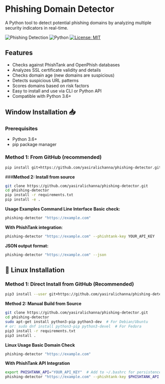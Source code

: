 # Phishing Domain Detector 

A Python tool to detect potential phishing domains by analyzing multiple security indicators in real-time.

![Phishing Detection](https://img.shields.io/badge/security-phishing%20detection-red) 
![Python](https://img.shields.io/badge/python-3.6%2B-blue)
[![License: MIT](https://img.shields.io/badge/License-MIT-yellow.svg)](https://opensource.org/licenses/MIT)

## Features 

-  Checks against PhishTank and OpenPhish databases
-  Analyzes SSL certificate validity and details
-  Checks domain age (new domains are suspicious)
-  Detects suspicious URL patterns
-  Scores domains based on risk factors
-  Easy to install and use via CLI or Python API
-  Compatible with Python 3.6+

##  Window Installation 📥

### Prerequisites
- Python 3.6+
- pip package manager

### Method 1: From GitHub (recommended)
```bash
pip install git+https://github.com/yasiralichanna/phishing-detector.git
```
###**Method 2: Install from source**
```bash
git clone https://github.com/yasiralichanna/phishing-detector.git
cd phishing-detector
pip install -r requirements.txt
pip install -e .
```
**Usage Examples
Command Line Interface**
**Basic check:**
```bash
phishing-detector "https://example.com"
```
**With PhishTank integration**:
```bash
phishing-detector "https://example.com" --phishtank-key YOUR_API_KEY
```
**JSON output format:**
```bash
phishing-detector "https://example.com" --json
```
## 🐧 Linux Installation

### Method 1: Direct Install from GitHub (Recommended)
```bash
pip3 install --user git+https://github.com/yasiralichanna/phishing-detector.git
```
**Method 2: Manual Build from Source**
```bash
git clone https://github.com/yasiralichanna/phishing-detector.git
cd phishing-detector
sudo apt-get install python3-pip python3-dev  # For Debian/Ubuntu
# or: sudo dnf install python3-pip python3-devel  # For Fedora
pip3 install -r requirements.txt
pip3 install .
```
 **Linux Usage
Basic Domain Check**
```bash
phishing-detector "https://example.com"
```
**With PhishTank API Integration**
```bash
export PHISHTANK_API="YOUR_API_KEY"  # Add to ~/.bashrc for persistence
phishing-detector "https://example.com" --phishtank-key $PHISHTANK_API
